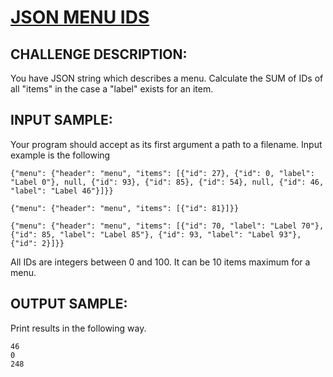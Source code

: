 # [JSON MENU IDS]

## CHALLENGE DESCRIPTION:

You have JSON string which describes a menu. Calculate the SUM of IDs of all "items" in the case a "label" exists for an item.

## INPUT SAMPLE:

Your program should accept as its first argument a path to a filename. Input example is the following

```
{"menu": {"header": "menu", "items": [{"id": 27}, {"id": 0, "label": "Label 0"}, null, {"id": 93}, {"id": 85}, {"id": 54}, null, {"id": 46, "label": "Label 46"}]}}

{"menu": {"header": "menu", "items": [{"id": 81}]}}

{"menu": {"header": "menu", "items": [{"id": 70, "label": "Label 70"}, {"id": 85, "label": "Label 85"}, {"id": 93, "label": "Label 93"}, {"id": 2}]}}
```

All IDs are integers between 0 and 100. It can be 10 items maximum for a menu.

## OUTPUT SAMPLE:

Print results in the following way.

```
46
0
248
```

[JSON MENU IDS]:https://www.codeeval.com/open_challenges/102/

